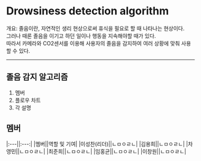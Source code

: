 # Drowsiness detection algorithm <br>
개요: 졸음이란, 자연적인 생리 현상으로써 휴식을 필요로 할 때 나타나는 현상이다. <br> 
그러나 때론 졸음을 이기고 하던 일이나 행동을 지속해야할 때가 있다. <br>
따라서 카메라와 CO2센서를 이용해 사용자의 졸음을 감지하여 여러 상황에 맞춰 사용할 수 있다. <br>

---

## 졸음 감지 알고리즘
1. 멤버
2. 플로우 차트
3. 각 설명

## 멤버
|:---||:---:|
|멤버||역할 및 기여|
|이성찬(리더)||ㄴㅁㅇㄹㄴ|
|김용희||ㄴㅁㅇㄹㄴ|
|차영민||ㄴㅁㅇㄹㄴ|
|최준희||ㄴㅁㅇㄹㄴ|
|임홍균||ㄴㅁㅇㄹㄴ|
|이창원||ㄴㅁㅇㄹㄴ|
